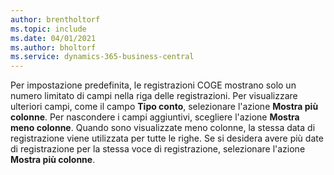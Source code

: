 ```yaml
---
author: brentholtorf
ms.topic: include
ms.date: 04/01/2021
ms.author: bholtorf
ms.service: dynamics-365-business-central
---
```

Per impostazione predefinita, le registrazioni COGE mostrano solo un numero limitato di campi nella riga delle registrazioni. Per visualizzare ulteriori campi, come il campo **Tipo conto**, selezionare l'azione **Mostra più colonne**. Per nascondere i campi aggiuntivi, scegliere l'azione **Mostra meno colonne**. Quando sono visualizzate meno colonne, la stessa data di registrazione viene utilizzata per tutte le righe. Se si desidera avere più date di registrazione per la stessa voce di registrazione, selezionare l'azione **Mostra più colonne**.
